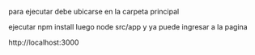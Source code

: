 para ejecutar debe ubicarse en la carpeta principal

ejecutar npm install
luego node src/app
y ya puede ingresar a la pagina 

http://localhost:3000